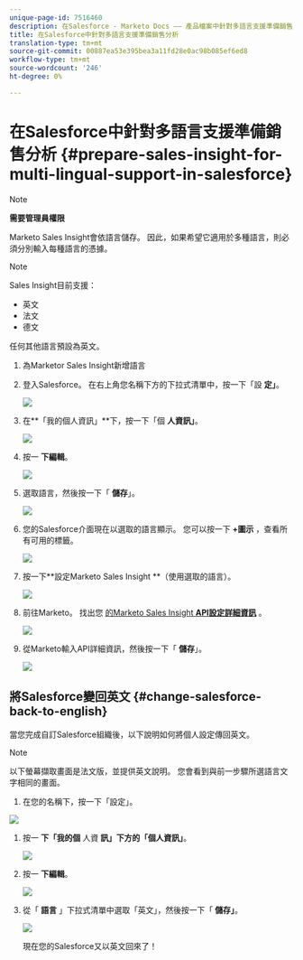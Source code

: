 ```yaml
---
unique-page-id: 7516460
description: 在Salesforce - Marketo Docs —— 產品檔案中針對多語言支援準備銷售見解
title: 在Salesforce中針對多語言支援準備銷售分析
translation-type: tm+mt
source-git-commit: 00887ea53e395bea3a11fd28e0ac98b085ef6ed8
workflow-type: tm+mt
source-wordcount: '246'
ht-degree: 0%

---
```



# 在Salesforce中針對多語言支援準備銷售分析 {#prepare-sales-insight-for-multi-lingual-support-in-salesforce}

>[!NOTE]
>
>**需要管理員權限**

Marketo Sales Insight會依語言儲存。 因此，如果希望它適用於多種語言，則必須分別輸入每種語言的憑據。

>[!NOTE]
>
>Sales Insight目前支援：
>
>* 英文
>* 法文
>* 德文

>
>
任何其他語言預設為英文。

1. 為Marketor Sales Insight新增語言
1. 登入Salesforce。 在右上角您名稱下方的下拉式清單中，按一下「設 **定」**。

   ![](assets/image2015-7-6-16-3a5-3a6.png)

1. 在**「我的個人資訊」**下，按一下「個 **人資訊」**。

   ![](assets/image2015-7-6-16-3a5-3a25.png)

1. 按一 **下編輯**。

   ![](assets/image2015-7-6-16-3a5-3a38.png)

1. 選取語言，然後按一下「 **儲存**」。

   ![](assets/image2015-7-6-16-3a5-3a47.png)

1. 您的Salesforce介面現在以選取的語言顯示。 您可以按一下 **+圖示** ，查看所有可用的標籤。

   ![](assets/image2015-7-6-16-3a6-3a10.png)

1. 按一下**設定Marketo Sales Insight **（使用選取的語言）。

   ![](assets/image2015-7-6-16-3a7-3a15.png)

1. 前往Marketo。 找出您 [的Marketo Sales Insight **API設定詳細資訊**](https://docs.marketo.com/pages/viewpage.action?pageId=2360368#ConfigureMarketoSalesInsightinSalesforceEnterprise/Unlimited-ConfigureMarketoSalesInsight) 。

   ![](assets/image2015-7-6-16-3a41-3a2.png)

1. 從Marketo輸入API詳細資訊，然後按一下「 **儲存**」。

   ![](assets/image2015-7-6-16-3a7-3a43.png)

## 將Salesforce變回英文 {#change-salesforce-back-to-english}

當您完成自訂Salesforce組織後，以下說明如何將個人設定傳回英文。

>[!NOTE]
>
>以下螢幕擷取畫面是法文版，並提供英文說明。  您會看到與前一步驟所選語言文字相同的畫面。

1. 在您的名稱下，按一下「設定」。

![](assets/image2015-7-6-16-3a5-3a6.png)

1. 按一 **下「我的個** 人資 **訊」下方的「個人資訊」**。

   ![](assets/image2015-7-6-16-3a8-3a3.png)

1. 按一 **下編輯**。

   ![](assets/image2015-7-6-16-3a8-3a19.png)

1. 從「 **語言** 」下拉式清單中選取「英文」，然後按一下「 **儲存」**。

   ![](assets/image2015-7-6-16-3a8-3a31.png)

   現在您的Salesforce又以英文回來了！

